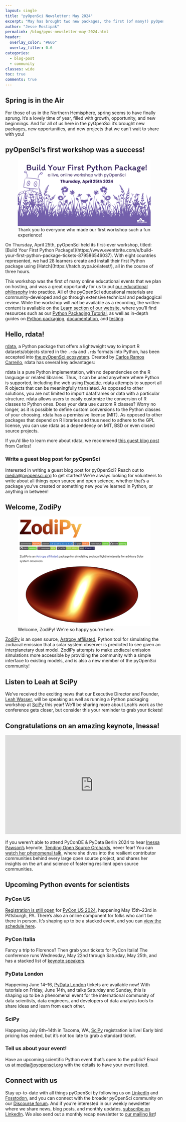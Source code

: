 ```yaml
---
layout: single
title: "pyOpenSci Newsletter: May 2024"
excerpt: "May has brought two new packages, the first (of many!) pyOpenSci workshops, and several incredible speaking opportunities. Read on to learn more!"
author: "Jesse Mostipak"
permalink: /blog/pyos-newsletter-may-2024.html
header:
  overlay_color: "#666"
  overlay_filter: 0.6
categories:
  - blog-post
  - community
classes: wide
toc: true
comments: true
---
```


## <i class="fa-solid fa-seedling"></i> Spring is in the Air
For those of us in the Northern Hemisphere, spring seems to have finally sprung. It’s a lovely time of year, filled with growth, opportunity, and new beginnings. And for all of us here in the pyOpenSci it’s brought new packages, new opportunities, and new projects that we can’t wait to share with you!

## <i class="fa-solid fa-chalkboard-user"></i> pyOpenSci’s first workshop was a success!
<figure>
    <a href="/images/blog/2024/may/april-workshop.png">
    <img src="/images/blog/2024/may/april-workshop.png" style="max-width:100%" alt="Purple line art of a robot standing in a field of solid purple flowers. The text reads 'Build Your First Python Package! a live, online workshop with pyOpenSci. Thursday, April 25th, 2024.">
    </a>
    <figcaption>
      Thank you to everyone who made our first workshop such a fun experience!
    </figcaption>
</figure>
On Thursday, April 25th, pyOpenSci held its first-ever workshop, titled: [Build Your First Python Package!](https://www.eventbrite.com/e/build-your-first-python-package-tickets-879586546037). With eight countries represented, we had 28 learners create and install their first Python package using [Hatch](https://hatch.pypa.io/latest/), all in the course of three hours.

This workshop was the first of many online educational events that we plan on hosting, and was a great opportunity for us to put [our educational philosophy](https://www.pyopensci.org/blog/pyos-education-announcement.html) into practice. All of the pyOpenSci educational materials are community-developed and go through extensive technical and pedagogical review. While the workshop will *not* be available as a recording, the written content is available on the [Learn section of our website](https://www.pyopensci.org/learn.html), where you’ll find resources such as our [Python Packaging Tutorial](https://www.pyopensci.org/python-package-guide/tutorials/intro.html#), as well as in-depth guides on [Python packaging](https://www.pyopensci.org/python-package-guide/package-structure-code/intro.html), [documentation](https://www.pyopensci.org/python-package-guide/documentation/index.html), and [testing](https://www.pyopensci.org/python-package-guide/tests/index.html).

## <i class="fa-solid fa-table"></i> Hello, rdata!
[rdata](https://rdata.readthedocs.io/en/latest/), a Python package that offers a lightweight way to import R datasets/objects stored in the `.rda` and `.rds` formats into Python, has been accepted into [the pyOpenSci ecosystem](https://www.pyopensci.org/python-packages.html). Created by [Carlos Ramos Carreño](https://github.com/vnmabus), rdata has several key advantages:

rdata is a pure Python implementation, with no dependencies on the R language or related libraries. Thus, it can be used anywhere where Python is supported, including the web using [Pyodide](https://pyodide.org/en/stable/).
rdata attempts to support all R objects that can be meaningfully translated. As opposed to other solutions, you are not limited to import dataframes or data with a particular structure.
rdata allows users to easily customize the conversion of R classes to Python ones. Does your data use custom R classes? Worry no longer, as it is possible to define custom conversions to the Python classes of your choosing.
rdata has a permissive license (MIT). As opposed to other packages that depend on R libraries and thus need to adhere to the GPL license, you can use rdata as a dependency on MIT, BSD or even closed source projects.

If you’d like to learn more about rdata, we recommend [this guest blog post](https://www.pyopensci.org/blog/read-r-datasets-from-python.html) from Carlos!

### Write a guest blog post for pyOpenSci
Interested in writing a guest blog post for pyOpenSci? Reach out to [media@pyopensci.org](mailto:media@pyopensci.org) to get started! We’re always looking for volunteers to write about all things open source and open science, whether that’s a package you’ve created or something new you’ve learned in Python, or anything in between!

## <i class="fa-regular fa-handshake"></i> Welcome, ZodiPy
<figure>
    <a href="/images/blog/2024/may/zodipy.png">
    <img src="/images/blog/2024/may/zodipy.png" style="max-width:100%" alt="Screenshot of the ZodiPy GitHub repository, showing the ZodiPy logo and simulated data output.">
    </a>
    <figcaption>
      Welcome, ZodiPy! We're so happy you're here.
    </figcaption>
</figure>

[ZodiPy](https://github.com/Cosmoglobe/zodipy) is an open source, [Astropy affiliated](https://www.astropy.org/affiliated/), Python tool for simulating the zodiacal emission that a solar system observer is predicted to see given an interplanetary dust model. ZodiPy attempts to make zodiacal emission simulations more accessible by providing the community with a simple interface to existing models, and is also a new member of the pyOpenSci community!

## <i class="fa-regular fa-message"></i> Listen to Leah at SciPy
We’ve received the exciting news that our Executive Director and Founder, [Leah Wasser](https://github.com/lwasser), will be speaking as well as running a Python packaging workshop at [SciPy](https://www.scipy2024.scipy.org/) this year! We’ll be sharing more about Leah’s work as the conference gets closer, but consider this your reminder to grab your tickets!

## <i class="fa-solid fa-apple-whole"></i> Congratulations on an amazing keynote, Inessa!
<iframe width="560" height="315" src="https://www.youtube.com/embed/5Bjo6pWj-88?si=fUu5zYPrVCgmPEZF&amp;start=711" title="YouTube video player" frameborder="0" allow="accelerometer; autoplay; clipboard-write; encrypted-media; gyroscope; picture-in-picture; web-share" referrerpolicy="strict-origin-when-cross-origin" allowfullscreen></iframe>

If you weren’t able to attend PyConDE & PyData Berlin 2024 to hear [Inessa Pawson’s](https://github.com/InessaPawson) keynote, [Tending Open Source Orchards](https://2024.pycon.de/program/7TEYDQ/), never fear! You can [watch her phenomenal talk,](https://www.youtube.com/live/5Bjo6pWj-88?feature=shared&t=711) where she dives into the resilient contributor communities behind every large open source project, and shares her insights on the art and science of fostering resilient open source communities.

## <i class="fa-brands fa-python"></i> Upcoming Python events for scientists
### PyCon US
[Registration is still open](https://us.pycon.org/2024/accounts/login/?next=/2024/registration/register) for [PyCon US 2024](https://us.pycon.org/2024/), happening May 15th–23rd in Pittsburgh, PA. There’s also an online component for folks who can’t be there in person. It’s shaping up to be a stacked event, and you can [view the schedule here](https://us.pycon.org/2024/schedule/).

### PyCon Italia
Fancy a trip to Florence? Then grab your tickets for PyCon Italia! The conference runs Wednesday, May 22nd through Saturday, May 25th, and has a stacked list of [keynote speakers](https://2024.pycon.it/en/schedule/2024-05-22?view=grid).

### PyData London
Happening June 14–16, [PyData London](https://pydata.org/london2024/) tickets are available now! With tutorials on Friday, June 14th, and talks Saturday and Sunday, this is shaping up to be a phenomenal event for the international community of data scientists, data engineers, and developers of data analysis tools to share ideas and learn from each other.

### SciPy
Happening July 8th–14th in Tacoma, WA, [SciPy](https://www.scipy2024.scipy.org/) registration is live! Early bird pricing has ended, but it’s not too late to grab a standard ticket.

### Tell us about your event!
Have an upcoming scientific Python event that’s open to the public? Email us at [media@pyopensci.org](mailto:media@pyopensci.org) with the details to have your event listed.

## <i class="fa-regular fa-paper-plane"></i> Connect with us
Stay up-to-date with all things pyOpenSci by following us on [LinkedIn](https://www.linkedin.com/company/pyopensci) and [Fosstodon](https://fosstodon.org/@pyOpenSci), and you can connect with the broader pyOpenSci community on our [Discourse forum](https://pyopensci.discourse.group/). And if you’re interested in our weekly newsletter where we share news, blog posts, and monthly updates, [subscribe on LinkedIn](https://www.linkedin.com/build-relation/newsletter-follow?entityUrn=7179551305344933888). We also send out a monthly recap newsletter to [our mailing list](https://eepurl.com/iM7SOM)!
